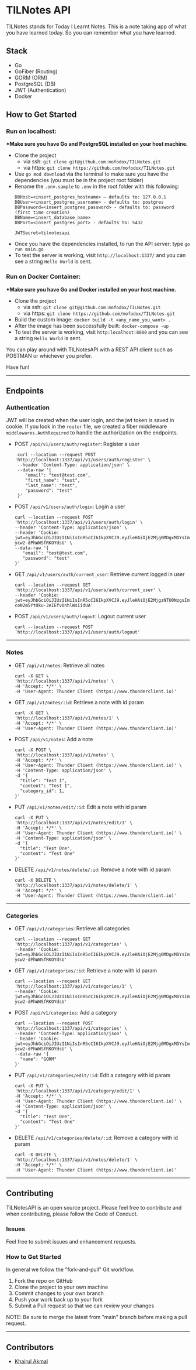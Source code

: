 # TILNotes API

TILNotes stands for Today I Learnt Notes. This is a note taking app of what you have learned today. So you can remember what you have learned.

## Stack

- Go
- GoFiber (Routing)
- GORM (ORM)
- PostgreSQL (DB)
- JWT (Authentication)
- Docker

## How to Get Started

### Run on localhost:

__*Make sure you have Go and PostgreSQL installed on your host machine.__

- Clone the project
  - via ssh: `git clone git@github.com:mofodox/TILNotes.git`
  - via https: `git clone https://github.com/mofodox/TILNotes.git`
- Use `go mod download` via the terminal to make sure you have the dependencies (you must be in the project root folder)
- Rename the `.env.sample` to `.env` in the root folder with this following:
  ```
  DBHost=<insert_postgres_hostname> – defaults to: 127.0.0.1
  DBUser=<insert_postgres_username> - defaults to: postgres
  DBPassword=<insert_postgres_password> - defaults to: password (first time creation)
  DBName=<insert_database_name>
  DBPort=<insert_postgres_port> - defaults to: 5432

  JWTSecret=tilnotesapi
  ```
- Once you have the dependencies installed, to run the API server: type `go run main.go`
- To test the server is working, visit `http://localhost:1337/` and you can see a string `Hello World` is sent.

### Run on Docker Container:

__*Make sure you have Go and Docker installed on your host machine.__

- Clone the project
  - via ssh: `git clone git@github.com:mofodox/TILNotes.git`
  - via https: `git clone https://github.com/mofodox/TILNotes.git`
- Build the custom image: `docker build -t <any_name_you_want> .`
- After the image has been successfully built: `docker-compose -up`
- To test the server is working, visit `http:localhost:8080` and you can see a string `Hello World` is sent.

You can play around with TILNotesAPI with a REST API client such as POSTMAN or whichever you prefer.

Have fun!

---

## Endpoints

### Authentication

JWT will be created when the user login, and the jwt token is saved in cookie. If you look in the `router` file,
we created a fiber middleware `middlewares.AuthRequired` to handle the authorization on the endpoints.

- POST `/api/v1/users/auth/register`: Register a user

  ```
   curl --location --request POST 'http://localhost:1337/api/v1/users/auth/register' \
   --header 'Content-Type: application/json' \
   --data-raw '{
      "email": "test@test.com",
      "first_name": "test",
      "last_name": "test",
      "password": "test"
   }'
  ```

- POST `/api/v1/users/auth/login`: Login a user

  ```
  curl --location --request POST 'http://localhost:1337/api/v1/users/auth/login' \
  --header 'Content-Type: application/json' \
  --header 'Cookie: jwt=eyJhbGciOiJIUzI1NiIsInR5cCI6IkpXVCJ9.eyJleHAiOjE2Mjg0MDgxMDYsImlzcyI6IjEifQ.y68iacn2rUzdsWGz3pTwq3U-ycw2-dPhWWSfRKOYdsU' \
  --data-raw '{
     "email": "test@test.com",
     "password": "test"
  }'
  ```

- GET `/api/v1/users/auth/current_user`: Retrieve current logged in user
  
  ```
  curl --location --request GET 'http://localhost:1337/api/v1/users/auth/current_user' \
  --header 'Cookie: jwt=eyJhbGciOiJIUzI1NiIsInR5cCI6IkpXVCJ9.eyJleHAiOjE2MjgzNTU0NzgsImlzcyI6IjEifQ.m5N_TqjZ7vpSU-coN2m5YtOku-JeIEfv0nhlWsIidUA'
  ```

- POST `/api/v1/users/auth/logout`: Logout current user

  ```
  curl --location --request POST 'http://localhost:1337/api/v1/users/auth/logout'
  ```
  
---

### Notes

- GET `/api/v1/notes`: Retrieve all notes
  
  ```
  curl -X GET \
  'http://localhost:1337/api/v1/notes' \
  -H 'Accept: */*' \
  -H 'User-Agent: Thunder Client (https://www.thunderclient.io)'
  ```
  
- GET `/api/v1/notes/:id`: Retrieve a note with id param

  ```
  curl -X GET \
  'http://localhost:1337/api/v1/notes/1' \
  -H 'Accept: */*' \
  -H 'User-Agent: Thunder Client (https://www.thunderclient.io)'
  
  ```

- POST `/api/v1/notes`: Add a note

  ```
  curl -X POST \
  'http://localhost:1337/api/v1/notes' \
  -H 'Accept: */*' \
  -H 'User-Agent: Thunder Client (https://www.thunderclient.io)' \
  -H 'Content-Type: application/json' \
  -d '{
    "title": "Test 1",
    "content": "Test 1",
    "category_id": 1,
  }'
  ```

- PUT `/api/v1/notes/edit/:id`: Edit a note with id param

  ```
  curl -X PUT \
  'http://localhost:1337/api/v1/notes/edit/1' \
  -H 'Accept: */*' \
  -H 'User-Agent: Thunder Client (https://www.thunderclient.io)' \
  -H 'Content-Type: application/json' \
  -d '{
    "title": "Test One",
    "content": "Test One"
  }'
  ```

- DELETE `/api/v1/notes/delete/:id`: Remove a note with id param

  ```
  curl -X DELETE \
  'http://localhost:1337/api/v1/notes/delete/1' \
  -H 'Accept: */*' \
  -H 'User-Agent: Thunder Client (https://www.thunderclient.io)'
  ```
  
---

### Categories

- GET `/api/v1/categories`: Retrieve all categories

  ```
  curl --location --request GET 'http://localhost:1337/api/v1/categories' \
  --header 'Cookie: jwt=eyJhbGciOiJIUzI1NiIsInR5cCI6IkpXVCJ9.eyJleHAiOjE2Mjg0MDgxMDYsImlzcyI6IjEifQ.y68iacn2rUzdsWGz3pTwq3U-ycw2-dPhWWSfRKOYdsU'
  ```

- GET `/api/v1/categories/:id`: Retrieve a note with id param

  ```
  curl --location --request GET 'http://localhost:1337/api/v1/categories/1' \
  --header 'Cookie: jwt=eyJhbGciOiJIUzI1NiIsInR5cCI6IkpXVCJ9.eyJleHAiOjE2Mjg0MDgxMDYsImlzcyI6IjEifQ.y68iacn2rUzdsWGz3pTwq3U-ycw2-dPhWWSfRKOYdsU'
  ```

- POST `/api/v1/categories`: Add a category

  ```
  curl --location --request POST 'http://localhost:1337/api/v1/categories' \
  --header 'Content-Type: application/json' \
  --header 'Cookie: jwt=eyJhbGciOiJIUzI1NiIsInR5cCI6IkpXVCJ9.eyJleHAiOjE2Mjg0MDgxMDYsImlzcyI6IjEifQ.y68iacn2rUzdsWGz3pTwq3U-ycw2-dPhWWSfRKOYdsU' \
  --data-raw '{
    "name": "GORM"
  }'
  ```

- PUT `/api/v1/categories/edit/:id`: Edit a category with id param

  ```
  curl -X PUT \
  'http://localhost:1337/api/v1/category/edit/1' \
  -H 'Accept: */*' \
  -H 'User-Agent: Thunder Client (https://www.thunderclient.io)' \
  -H 'Content-Type: application/json' \
  -d '{
    "title": "Test One",
    "content": "Test One"
  }'
  ```

- DELETE `/api/v1/categories/delete/:id`: Remove a category with id param

  ```
  curl -X DELETE \
  'http://localhost:1337/api/v1/notes/delete/1' \
  -H 'Accept: */*' \
  -H 'User-Agent: Thunder Client (https://www.thunderclient.io)'
  ```

---

## Contributing

TILNotesAPI is an open source project. Please feel free to contribute and when contributing, please follow the Code of Conduct.

### Issues

Feel free to submit issues and enhancement requests.

### How to Get Started

In general we follow the "fork-and-pull" Git workflow.

1. Fork the repo on GitHub 
2. Clone the project to your own machine
3. Commit changes to your own branch
4. Push your work back up to your fork
5. Submit a Pull request so that we can review your changes

NOTE: Be sure to merge the latest from "main" branch before making a pull request.

---

## Contributors

- [Khairul Akmal](http://github.com/mofodox)
